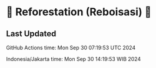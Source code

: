 
# 🌳 Reforestation (Reboisasi) 🌲

## Last Updated

GitHub Actions time: Mon Sep 30 07:19:53 UTC 2024

Indonesia/Jakarta time: Mon Sep 30 14:19:53 WIB 2024
